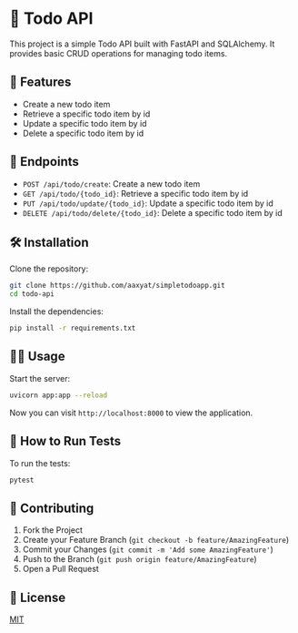 # 📝 Todo API

This project is a simple Todo API built with FastAPI and SQLAlchemy. It provides basic CRUD operations for managing todo items.

## 🌟 Features

- Create a new todo item
- Retrieve a specific todo item by id
- Update a specific todo item by id
- Delete a specific todo item by id

## 🚀 Endpoints

- `POST /api/todo/create`: Create a new todo item
- `GET /api/todo/{todo_id}`: Retrieve a specific todo item by id
- `PUT /api/todo/update/{todo_id}`: Update a specific todo item by id
- `DELETE /api/todo/delete/{todo_id}`: Delete a specific todo item by id

## 🛠️ Installation

Clone the repository:

```bash
git clone https://github.com/aaxyat/simpletodoapp.git
cd todo-api
```

Install the dependencies:

```bash
pip install -r requirements.txt
```

## 🏃‍♂️ Usage

Start the server:

```bash
uvicorn app:app --reload
```

Now you can visit `http://localhost:8000` to view the application.

## 🧪 How to Run Tests

To run the tests:

```bash
pytest
```

## 🤝 Contributing

1. Fork the Project
2. Create your Feature Branch (`git checkout -b feature/AmazingFeature`)
3. Commit your Changes (`git commit -m 'Add some AmazingFeature'`)
4. Push to the Branch (`git push origin feature/AmazingFeature`)
5. Open a Pull Request

## 📄 License

[MIT](LICENSE)
